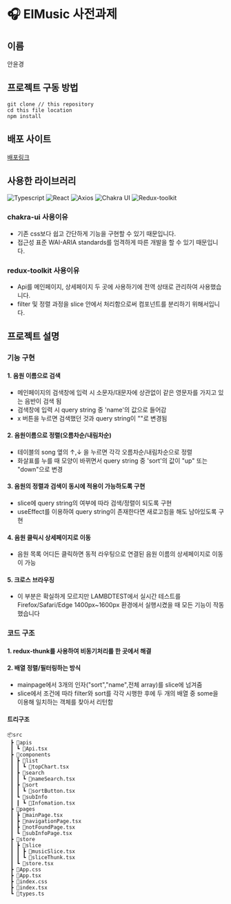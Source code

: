 # 🎧 ElMusic 사전과제

## 이름

안윤경

## 프로젝트 구동 방법

```
git clone // this repository
cd this file location
npm install
```

## 배포 사이트

[배포링크](https://project-task-29qsjfu5h-skyhanull.vercel.app)

## 사용한 라이브러리

<p>
<img alt="Typescript" src="https://img.shields.io/badge/Typescript-v4.9.5-3178C6?style=plastic&logoColor=white%22/%3E"/>
<img alt="React" src="https://img.shields.io/badge/React-v18.2.0-61DAFB?style=plastic&logo=react&logoColor=white"/>
<img alt="Axios" src="https://img.shields.io/badge/axios-v1.3.5-5A29E4?style=plastic&logo=axios&logoColor=white"/>
<img alt="Chakra UI" src="https://img.shields.io/badge/Chakra UI-v2.5.5-319795?style=plastic&logo=Chakra UI&logoColor=white"/>
<img alt="Redux-toolkit" src="https://img.shields.io/badge/Redux-v8.0.5-764ABC?style=plastic&logo=Redux-toolkit&logoColor=white"/>
</p>

### chakra-ui 사용이유

- 기존 css보다 쉽고 간단하게 기능을 구현할 수 있기 때문입니다.
- 접근성 표준 WAI-ARIA standards를 엄격하게 따른 개발을 할 수 있기 때문입니다.

### redux-toolkit 사용이유

- Api를 메인페이지, 상세페이지 두 곳에 사용하기에 전역 상태로 관리하여 사용했습니다.
- filter 및 정렬 과정을 slice 안에서 처리함으로써 컴포넌트를 분리하기 위해서입니다.

## 프로젝트 설명

### 기능 구현

#### 1. 음원 이름으로 검색

- 메인페이지의 검색창에 입력 시 소문자/대문자에 상관없이 같은 영문자를 가지고 있는 음반이 검색 됨
- 검색창에 입력 시 query string 중 'name'의 값으로 들어감
- x 버튼을 누르면 검색했던 것과 query string이 ""로 변경됨

#### 2. 음원이름으로 정렬(오름차순/내림차순)

- 테이블의 song 옆의 ↑,↓ 을 누르면 각각 오름차순/내림차순으로 정렬
- 화살표를 누를 때 모양이 바뀌면서 query string 중 'sort'의 값이 "up" 또는 "down"으로 변경

#### 3. 음원의 정렬과 검색이 동시에 적용이 가능하도록 구현

- slice에 query string의 여부에 따라 검색/정렬이 되도록 구현
- useEffect를 이용하여 query string이 존재한다면 새로고침을 해도 남아있도록 구현

#### 4. 음원 클릭시 상세페이지로 이동

- 음원 목록 어디든 클릭하면 동적 라우팅으로 연결된 음원 이름의 상세페이지로 이동이 가능

#### 5. 크로스 브라우징

- 이 부분은 확실하게 모르지만 LAMBDTEST에서 실시간 테스트를 Firefox/Safari/Edge 1400px~1600px 환경에서 실행시켰을 때 모든 기능이 작동했습니다

### 코드 구조

#### 1. redux-thunk를 사용하여 비동기처리를 한 곳에서 해결

#### 2. 배열 정렬/필터링하는 방식

- mainpage에서 3개의 인자("sort","name",전체 array)를 slice에 넘겨줌
- slice에서 조건에 따라 filter와 sort를 각각 시행한 후에 두 개의 배열 중 some을 이용해 일치하는 객체를 찾아서 리턴함

#### 트리구조

```
📦src
 ┣ 📂apis
 ┃ ┗ 📜Api.tsx
 ┣ 📂components
 ┃ ┣ 📂list
 ┃ ┃ ┗ 📜topChart.tsx
 ┃ ┣ 📂search
 ┃ ┃ ┗ 📜nameSearch.tsx
 ┃ ┣ 📂sort
 ┃ ┃ ┗ 📜sortButton.tsx
 ┃ ┗ 📂subInfo
 ┃ ┃ ┗ 📜Infomation.tsx
 ┣ 📂pages
 ┃ ┣ 📜mainPage.tsx
 ┃ ┣ 📜navigationPage.tsx
 ┃ ┣ 📜notFoundPage.tsx
 ┃ ┗ 📜subInfoPage.tsx
 ┣ 📂store
 ┃ ┣ 📂slice
 ┃ ┃ ┣ 📜musicSlice.tsx
 ┃ ┃ ┗ 📜sliceThunk.tsx
 ┃ ┗ 📜store.tsx
 ┣ 📜App.css
 ┣ 📜App.tsx
 ┣ 📜index.css
 ┣ 📜index.tsx
 ┗ 📜types.ts
```
